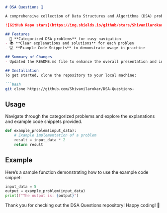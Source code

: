 ```markdown
# DSA Questions 🤖

A comprehensive collection of Data Structures and Algorithms (DSA) problems to help developers and learners practice and enhance their coding skills through a variety of algorithmic challenges.

![GitHub Repo stars](https://img.shields.io/github/stars/Shivanilarokar/DSA-Questions-) ![GitHub forks](https://img.shields.io/github/forks/Shivanilarokar/DSA-Questions-) ![GitHub issues](https://img.shields.io/github/issues/Shivanilarokar/DSA-Questions-)

## Features
- 🚀 **Categorized DSA problems** for easy navigation
- 📚 **Clear explanations and solutions** for each problem
- 💻 **Example Code Snippets** to demonstrate usage in practice

## Summary of Changes
- Updated the README.md file to enhance the overall presentation and information structure.

## Installation
To get started, clone the repository to your local machine:

```bash
git clone https://github.com/Shivanilarokar/DSA-Questions-
```

## Usage
Navigate through the categorized problems and explore the explanations and example code snippets provided.

```python
def example_problem(input_data):
    # Example implementation of a problem
    result = input_data * 2
    return result
```

## Example
Here’s a sample function demonstrating how to use the example code snippet:

```python
input_data = 5
output = example_problem(input_data)
print(f"The output is: {output}")
```

Thank you for checking out the DSA Questions repository! Happy coding! 🎉
```